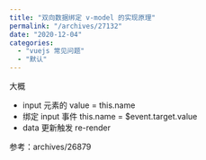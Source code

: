 ```yaml
---
title: "双向数据绑定 v-model 的实现原理"
permalink: "/archives/27132"
date: "2020-12-04"
categories: 
  - "vuejs 常见问题"
  - "默认"
---
```


大概

- input 元素的 value = this.name
- 绑定 input 事件 this.name = $event.target.value
- data 更新触发 re-render

参考：archives/26879
